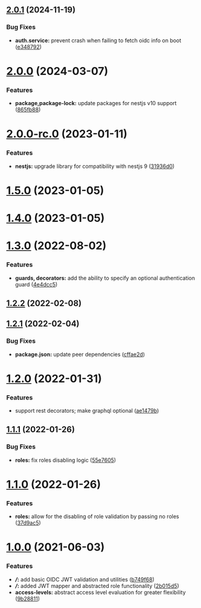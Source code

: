 ## [2.0.1](https://github.com/5-stones/nest-oidc/compare/v2.0.0...v2.0.1) (2024-11-19)


### Bug Fixes

* **auth.service:** prevent crash when failing to fetch oidc info on boot ([e348792](https://github.com/5-stones/nest-oidc/commit/e34879229d17c6a3d8268abb27dfd48f0017bea0))



# [2.0.0](https://github.com/5-stones/nest-oidc/compare/v2.0.0-rc.0...v2.0.0) (2024-03-07)


### Features

* **package,package-lock:** update packages for nestjs v10 support ([865fb88](https://github.com/5-stones/nest-oidc/commit/865fb88aa235f6c6d764344c2beb1ca6aeb9711c))



# [2.0.0-rc.0](https://github.com/5-stones/nest-oidc/compare/v1.5.0...v2.0.0-rc.0) (2023-01-11)


### Features

* **nestjs:** upgrade library for compatibility with nestjs 9 ([31936d0](https://github.com/5-stones/nest-oidc/commit/31936d0a5cef3054b0f996116213490bf9d16879))



# [1.5.0](https://github.com/5-stones/nest-oidc/compare/v1.4.0...v1.5.0) (2023-01-05)



# [1.4.0](https://github.com/5-stones/nest-oidc/compare/v1.3.0...v1.4.0) (2023-01-05)



# [1.3.0](https://github.com/5-stones/nest-oidc/compare/v1.2.2...v1.3.0) (2022-08-02)


### Features

* **guards, decorators:** add the ability to specify an optional authentication guard ([4e4dcc5](https://github.com/5-stones/nest-oidc/commit/4e4dcc586c4209570596e67506351c0fdc07ccc5))



## [1.2.2](https://github.com/5-stones/nest-oidc/compare/v1.2.1...v1.2.2) (2022-02-08)



## [1.2.1](https://github.com/5-stones/nest-oidc/compare/v1.2.0...v1.2.1) (2022-02-04)


### Bug Fixes

* **package.json:** update peer dependencies ([cffae2d](https://github.com/5-stones/nest-oidc/commit/cffae2d9eb202b8e5598de487c62fdaa1f5dee6c))



# [1.2.0](https://github.com/5-stones/nest-oidc/compare/v1.1.1...v1.2.0) (2022-01-31)


### Features

* support rest decorators; make graphql optional ([ae1479b](https://github.com/5-stones/nest-oidc/commit/ae1479b643f14a1f115e56d21aa9c8fa40656d02))



## [1.1.1](https://github.com/5-stones/nest-oidc/compare/v1.1.0...v1.1.1) (2022-01-26)


### Bug Fixes

* **roles:** fix roles disabling logic ([55e7605](https://github.com/5-stones/nest-oidc/commit/55e76054cc3e11c8a8d14e82cfd6f442d655ac3f))



# [1.1.0](https://github.com/5-stones/nest-oidc/compare/v1.0.0...v1.1.0) (2022-01-26)


### Features

* **roles:** allow for the disabling of role validation by passing no roles ([37d9ac5](https://github.com/5-stones/nest-oidc/commit/37d9ac5265a1e5eb2c6a9fecc5c0658d1a21a6db))



# [1.0.0](https://github.com/5-stones/nest-oidc/compare/b749f68d48291c236961be5ff0eb36d61b5a081e...v1.0.0) (2021-06-03)


### Features

* ***/*:** add basic OIDC JWT validation and utilities ([b749f68](https://github.com/5-stones/nest-oidc/commit/b749f68d48291c236961be5ff0eb36d61b5a081e))
* ***/*:** added JWT mapper and abstracted role functionality ([2b015d5](https://github.com/5-stones/nest-oidc/commit/2b015d5ccb5b64367d6c5e0c8f23496f56dc7a2c))
* **access-levels:** abstract access level evaluation for greater flexibility ([9b28811](https://github.com/5-stones/nest-oidc/commit/9b28811120a4bfa5fb2b952baf2ebdee4b1de299))



